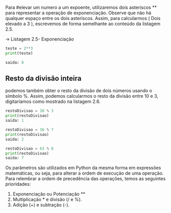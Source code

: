 Para #elevar um numero a um expoente, utilizaremos dois asteriscos ** para representar a operação de exponenciação. Observe que não há qualquer espaço entre os dois asteriscos. Assim, para calcularmos ( Dois elevado a 3 ), escrevemos de forma semelhante ao conteúdo da listagem 2.5.

-> Listagem 2.5- Exponenciação
```Python
teste = 2**3
print(teste)

saida: 8
```

## Resto da divisão inteira 
podemos também obter o resto da divisão de dois números usando o símbolo %. Assim, podemos calcularmos o resto da divisão entre 10 e 3, digitaríamos como mostrado na listagem 2.6.
```Python
restoDivisao = 10 % 3 
print(restoDivisao)
saida: 1

restoDivisao = 16 % 7 
print(restoDivisao)
saida: 2

restoDivisao = 63 % 8 
print(restoDivisao)
saida: 7

```

Os parâmetros são utilizados em Python da mesma forma em expressões matemáticas, ou seja, para alterar a ordem de execução de uma operação. Para relembrar a ordem de precedência das operações, temos as seguintes prioridades:

1. Exponenciação ou Potenciação **
2. Multiplicação * e divisão (/ e %).
3. Adição (+) e subtração (-).

